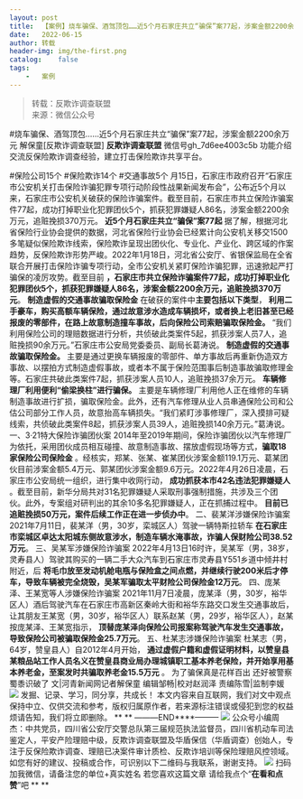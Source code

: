 ```yaml
---
layout:	post
title:	【案例】烧车骗保、酒驾顶包……近5个月石家庄共立“骗保”案77起，涉案金额2200余万元
date:	2022-06-15
author:	转载
header-img:	img/the-first.png
catalog:	false
tags:
	-	案例
---
```


<blockquote><p>转载：反欺诈调查联盟<br>
来源：微信公众号</p></blockquote>

#烧车骗保、酒驾顶包……近5个月石家庄共立“骗保”案77起，涉案金额2200余万元
解保童[反欺诈调查联盟]
**反欺诈调查联盟**
微信号gh_7d6ee4003c5b
功能介绍交流反保险欺诈调查经验，建立打击保险欺诈共享平台。

#保险公司15个
#保险欺诈14个
#交通事故5个
月15日，石家庄市政府召开“石家庄市公安机关打击保险诈骗犯罪专项行动阶段性战果新闻发布会”，公布近5个月以来，石家庄市公安机关破获的保险诈骗案件。截至目前，石家庄市共立保险诈骗案件77起，成功打掉职业化犯罪团伙5个，抓获犯罪嫌疑人86名，涉案金额2200余万元，追赃挽损370万元。
**近5个月石家庄共立“骗保”案77起**
据了解，根据河北省保险行业协会提供的数据，河北省保险行业协会已经累计向公安机关移交1500多笔疑似保险欺诈线索，保险欺诈呈现出团伙化、专业化、产业化、跨区域的作案趋势，反保险欺诈形势严峻。2022年1月18日，河北省公安厅、省银保监局在全省联合开展打击保险诈骗专项行动，全市公安机关紧盯保险诈骗犯罪，迅速掀起严打骗保的凌厉攻势。截至目前
**，石家庄市共立保险诈骗案件77起，成功打掉职业化犯罪团伙5个，抓获犯罪嫌疑人86名，涉案金额2200余万元，追赃挽损370万元**。
**制造虚假的交通事故骗取保险金**
在破获的案件中**主要包括以下类型**，
**利用二手豪车，购买高额车辆保险，通过故意涉水造成车辆损坏，或者换上老旧甚至已经报废的零部件，在路上故意制造撞车事故，后向保险公司索赔骗取保险金。**
“我们利用保险公司的理赔数据进行分析，共侦破此类案件5起，抓获涉案人员7人，追赃挽损90余万元。”石家庄市公安局党委委员、副局长葛涛说。
**制造虚假的交通事故骗取保险金。**
主要是通过更换车辆报废的零部件、单方事故后再重新伪造双方事故、以摆拍方式制造虚假事故，或者本不属于保险范围事后制造事故骗取修理金等。石家庄共破此类案件7起，抓获涉案人员10人，追赃挽损37余万元。
**车辆修理厂利用便利“偷梁换柱”进行骗保。**
主要是车辆修理厂利用他人正在维修的车辆制造事故进行扩损，骗取保险金。此外，还有汽车修理从业人员串通保险公司和公估公司部分工作人员，故意抬高车辆损失。“我们紧盯涉事修理厂，深入摸排可疑线索，共侦破此类案件8起，抓获涉案人员39人，追赃挽损140余万元。”葛涛说。
一、3·21特大保险诈骗团伙案
2014年至2019年期间，保险诈骗团伙以汽车修理厂为依托，采用团伙成员相互碰撞、故意制造事故、摆放虚假现场等方式，**骗取18家保险公司保险金**
。经核实，郑某、张某、崔某团伙涉案金额119.1万元、葛某团伙目前涉案金额5.4万元、郭某团伙涉案金额9.6万元。2022年4月26日凌晨，石家庄市公安局统一组织，进行集中收网行动，
**成功抓获本市42名违法犯罪嫌疑人**
。截至目前，新华分局共对31名犯罪嫌疑人采取刑事强制措施，共涉及三个团伙。此外，专案组对研判出的其余10多名犯罪嫌疑人，正在抓捕过程中。
**目前已追赃挽损50万元，案件后续工作正在进一步侦办中**。
二、裴某洋涉嫌保险诈骗案
2021年7月11日，裴某洋（男，30岁，栾城区人）驾驶一辆特斯拉轿车
**在石家庄市栾城区卓达太阳城东侧故意涉水，制造车辆水淹事故，诈骗人保财险公司38.52万元**。
三、吴某军涉嫌保险诈骗案
2022年4月13日16时许，吴某军（男，38岁，灵寿县人）驾驶其购买的一辆二手大众汽车到石家庄市灵寿县Y551乡道中倾井村附近，后
**将毛巾放至发动机舱电瓶与保险盒之间点燃，并继续行驶200米后才停车，导致车辆被完全烧毁，吴某军骗取太平财险公司保险金12万元**。
四、庞某泽、王某宽等人涉嫌保险诈骗案
2021年11月7日凌晨，庞某泽（男，30岁，裕华区人）酒后驾驶汽车在石家庄市高新区秦岭大街和裕华东路交口发生交通事故后，让其朋友王某宽（男，30岁，裕华区人）联系赵某（男，29岁，裕华区人），赵某按庞某泽、王某宽指示，
**顶替庞某泽向保险公司报案称驾驶汽车发生交通事故，导致保险公司被骗取保险金25.7万元**。
五、杜某志涉嫌保险诈骗案
杜某志（男，64岁，赞皇县人）自2012年4月开始，
**通过虚假户籍和虚假证明材料，以赞皇县某粮品站工作人员名义在赞皇县商业局办理城镇职工基本养老保险，并开始享用基本养老金，至案发时共骗取养老金15.5万元**
。
为了骗保真是花样百出
还好被警察蜀黍识破了
文|河青新闻网记者解保童
编辑邹畅|校对赵润泽
责编陈雪|监制李媛
![]({{site.baseurl}}/postimg/CFF20LXzkOyYmal29zn37N5Bg2NQ4tyN4ylvMFyM3VmF4x90Uj4cDmoEphibia4RN55ibIXmqU1Od9w2Q5nhA08lA.png)
发掘、记录、学习，同分享，共成长！
本文内容来自互联网，我们对文中观点保持中立、仅供交流和参考，版权归属原作者，若来源标注错误或侵犯到您的权益烦请告知，我们将立即删除。
**
**
———END****———
![]({{site.baseurl}}/postimg/L6usUGPiatBSs5Yxdp5NU9dpdqWanE7Mq7XpTo0mwlia1gia9NNFGTRYKdpVvrK2KgpAPictg52F8U9sicXI1jQ1dzA.jpeg)
公众号小编周杰：中共党员，四川省公安厅交警总队第三届规范执法监督员，四川省机动车司法鉴定人，平安产险理赔中级，反欺诈调查联盟及华盾保信（华盾调查）创始人，专注于反保险欺诈调查、理赔已决案件审计质检、反欺诈培训等保险理赔风控领域。如您有好的建议、投稿或合作，可识别以下二维码与我联系，谢谢支持。
![]({{site.baseurl}}/postimg/L6usUGPiatBS3wrVRuWQYeic3juNbQs2kiaCeq6U3Y7sobzUaIjwichkaPNyMQzDdM5fXhxqgA74BJYGaLDib5TIqKA.jpeg)
扫码加我微信，请备注您的单位+真实姓名
若您喜欢这篇文章
请给我点个“**在看和点赞**”吧
**
**
